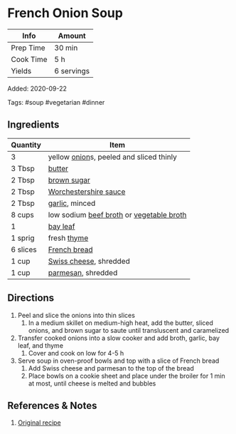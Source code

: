 # French Onion Soup

| Info      | Amount     |
| --------- | ---------- |
| Prep Time | 30 min     |
| Cook Time | 5 h        |
| Yields    | 6 servings |

Added: 2020-09-22

Tags: #soup #vegetarian #dinner

## Ingredients

| Quantity | Item                                                                                                                |
| -------- | ------------------------------------------------------------------------------------------------------------------- |
| 3        | yellow [onion](../_ingredients/onion.md)s, peeled and sliced thinly                                                 |
| 3 Tbsp   | [butter](../_ingredients/butter.md)                                                                                 |
| 2 Tbsp   | [brown sugar](../_ingredients/brown%20sugar.md)                                                                     |
| 2 Tbsp   | [Worchestershire sauce](../_ingredients/worchestershire%20sauce.md)                                                 |
| 2 Tbsp   | [garlic](../_ingredients/garlic.md), minced                                                                         |
| 8 cups   | low sodium [beef broth](../_ingredients/beef%20broth.md) or [vegetable broth](../_ingredients/vegetable%20broth.md) |
| 1        | [bay leaf](../_ingredients/bay%20leaf.md)                                                                           |
| 1 sprig  | fresh [thyme](../_ingredients/thyme.md)                                                                             |
| 6 slices | [French bread](../_ingredients/french%20bread.md)                                                                   |
| 1 cup    | [Swiss cheese](../_ingredients/swiss%20cheese.md), shredded                                                         |
| 1 cup    | [parmesan](../_ingredients/parmesan.md), shredded                                                                   |

## Directions

1. Peel and slice the onions into thin slices
    1. In a medium skillet on medium-high heat, add the butter, sliced onions, and brown sugar to saute until transluscent and caramelized
2. Transfer cooked onions into a slow cooker and add broth, garlic, bay leaf, and thyme
    1. Cover and cook on low for 4-5 h
3. Serve soup in oven-proof bowls and top with a slice of French bread
    1. Add Swiss cheese and parmesan to the top of the bread
    2. Place bowls on a cookie sheet and place under the broiler for 1 min at most, until cheese is melted and bubbles

## References & Notes

1. [Original recipe](https://crockpotladies.com/wp-content/plugins/wp-ultimate-recipe-premium/core/templates/print.php)
